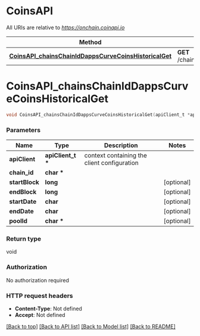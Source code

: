 # CoinsAPI

All URIs are relative to *https://onchain.coinapi.io*

Method | HTTP request | Description
------------- | ------------- | -------------
[**CoinsAPI_chainsChainIdDappsCurveCoinsHistoricalGet**](CoinsAPI.md#CoinsAPI_chainsChainIdDappsCurveCoinsHistoricalGet) | **GET** /chains/{chain_id}/dapps/curve/coins/historical | 


# **CoinsAPI_chainsChainIdDappsCurveCoinsHistoricalGet**
```c
void CoinsAPI_chainsChainIdDappsCurveCoinsHistoricalGet(apiClient_t *apiClient, char * chain_id, long startBlock, long endBlock, char startDate, char endDate, char * poolId);
```

### Parameters
Name | Type | Description  | Notes
------------- | ------------- | ------------- | -------------
**apiClient** | **apiClient_t \*** | context containing the client configuration |
**chain_id** | **char \*** |  | 
**startBlock** | **long** |  | [optional] 
**endBlock** | **long** |  | [optional] 
**startDate** | **char** |  | [optional] 
**endDate** | **char** |  | [optional] 
**poolId** | **char \*** |  | [optional] 

### Return type

void

### Authorization

No authorization required

### HTTP request headers

 - **Content-Type**: Not defined
 - **Accept**: Not defined

[[Back to top]](#) [[Back to API list]](../README.md#documentation-for-api-endpoints) [[Back to Model list]](../README.md#documentation-for-models) [[Back to README]](../README.md)

